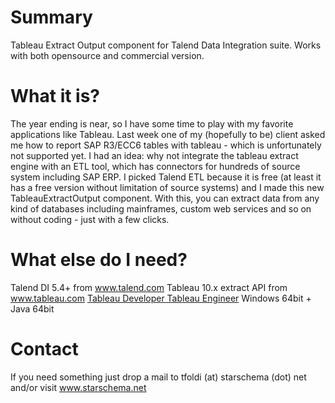 Summary
======================

Tableau Extract Output component for Talend Data Integration suite. Works with both opensource and commercial version.


What it is?
======================
The year ending is near, so I have some time to play with my favorite applications like Tableau. Last week one of my 
(hopefully to be) client asked me how to report SAP R3/ECC6 tables with tableau - which is unfortunately not supported 
yet. I had an idea: why not integrate the tableau extract engine with an ETL tool, which has connectors for hundreds 
of source system including SAP ERP. I picked Talend ETL because it is free (at least it has a free version without 
limitation of source systems) and I made this new TableauExtractOutput component. With this, you can extract data 
from any kind of databases including mainframes, custom web services and so on without coding - just with a few clicks.

What else do I need?
======================

Talend DI 5.4+ from www.talend.com
Tableau 10.x extract API from www.tableau.com
[Tableau Developer Tableau Engineer](https://www.chrisranjana.com/tableauengineertableaudeveloper.html)
Windows 64bit + Java 64bit


Contact
======================
If you need something just drop a mail to tfoldi (at) starschema (dot) net and/or visit www.starschema.net

